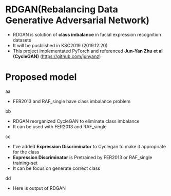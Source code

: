 # RDGAN(Rebalancing Data Generative Adversarial Network)

- RDGAN is solution of **class imbalance** in facial expression recognition datasets
- It will be pusblished in KSC2019 (2019.12.20)
- This project implementated PyTorch and referenced **Jun-Yan Zhu et al (CycleGAN)** (https://github.com/junyanz)

# Proposed model

aa

- FER2013 and RAF_single have class imbalance problem 

bb

- RDGAN reorganized CycleGAN to eliminate class imbalance
- It can be used with FER2013 and RAF_single

cc

- I've added **Expression Discriminator** to Cyclegan to make it appropriate for the class
- **Expression Discriminator** is Pretrained by FER2013 or RAF_single training-set 
- It can be focus on generate correct class

dd

- Here is output of RDGAN
